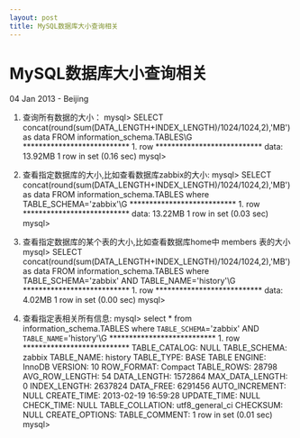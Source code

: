```yaml
---
layout: post
title: MySQL数据库大小查询相关
---
```


MySQL数据库大小查询相关
========================
04 Jan 2013 - Beijing

1. 查询所有数据的大小：
		mysql> SELECT concat(round(sum(DATA_LENGTH+INDEX_LENGTH)/1024/1024,2),'MB') as data FROM information_schema.TABLES\G
		*************************** 1. row ***************************
		data: 13.92MB
		1 row in set (0.16 sec)
		mysql> 
		
2. 查看指定数据库的大小,比如查看数据库zabbix的大小:
		mysql> SELECT concat(round(sum(DATA_LENGTH+INDEX_LENGTH)/1024/1024,2),'MB') as data FROM information_schema.TABLES where TABLE_SCHEMA='zabbix'\G
		*************************** 1. row ***************************
		data: 13.22MB
		1 row in set (0.03 sec)
		mysql> 
		
4. 查看指定数据库的某个表的大小,比如查看数据库home中 members 表的大小
		mysql> SELECT concat(round(sum(DATA_LENGTH+INDEX_LENGTH)/1024/1024,2),'MB') as data FROM information_schema.TABLES where TABLE_SCHEMA='zabbix' AND TABLE_NAME='history'\G
		*************************** 1. row ***************************
		data: 4.02MB
		1 row in set (0.00 sec)
		mysql> 

5. 查看指定表相关所有信息:
		mysql> select * from information_schema.TABLES where `TABLE_SCHEMA`='zabbix' AND `TABLE_NAME`='history'\G
		*************************** 1. row ***************************
		  TABLE_CATALOG: NULL
		   TABLE_SCHEMA: zabbix
			 TABLE_NAME: history
			 TABLE_TYPE: BASE TABLE
				 ENGINE: InnoDB
				VERSION: 10
			 ROW_FORMAT: Compact
			 TABLE_ROWS: 28798
		 AVG_ROW_LENGTH: 54
			DATA_LENGTH: 1572864
		MAX_DATA_LENGTH: 0
		   INDEX_LENGTH: 2637824
			  DATA_FREE: 6291456
		 AUTO_INCREMENT: NULL
			CREATE_TIME: 2013-02-19 16:59:28
			UPDATE_TIME: NULL
			 CHECK_TIME: NULL
		TABLE_COLLATION: utf8_general_ci
			   CHECKSUM: NULL
		 CREATE_OPTIONS: 
		  TABLE_COMMENT: 
		1 row in set (0.01 sec)
		mysql> 
